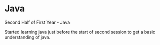 # Java

Second Half of First Year - Java

Started learning java just before the start of second session to get a
basic understanding of java.


